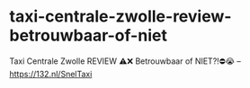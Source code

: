 # taxi-centrale-zwolle-review-betrouwbaar-of-niet
Taxi Centrale Zwolle REVIEW ⚠️❌ Betrouwbaar of NIET?!⛔️😭 – https://132.nl/SnelTaxi
